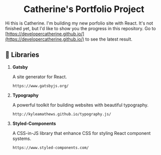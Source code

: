 <h1 align="center">
  Catherine's Portfolio Project
</h1>

Hi this is Catherine. I'm building my new porfolio site with React. It's not finished yet, but I'd like to show you the progress in this repository. Go to [https://developercatherine.github.io/](https://developercatherine.github.io/) to see the latest result. 


## 📖 Libraries

1.  **Gatsby**
    
    A site generator for React.
    
    ```
    https://www.gatsbyjs.org/
    ```

1.  **Typography**

    A powerful toolkit for building websites with beautiful typography.

    ```
    http://kyleamathews.github.io/typography.js/
    ```

1. **Styled-Components**

    A CSS-in-JS library that enhance CSS for styling React component systems.

    ```
    https://www.styled-components.com/
    ```
    
